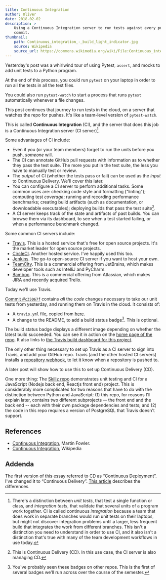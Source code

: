 ```yaml
---
title: Continuous Integration
author: Oliver
date: 2018-02-02
description: >
    Using a Continuous Integration server to run tests against every pushed
    commit.
thumbnail:
    path: Continuous_integration_-_build_light_indicator.jpg
    source: Wikipedia
    source_url: https://commons.wikimedia.org/wiki/File:Continuous_integration_-_build_light_indicator.jpg
---
```


Yesterday's post was a whirlwind tour of using Pytest, `assert`, and mocks to add unit tests to a Python program.

At the end of this process, you could run `pytest` on your laptop in order to
run all the tests in all the test files.

You could also run `pytest-watch` to start a process that runs `pytest`
automatically whenever a file changes.

This post continues that journey to run tests in the cloud, on a server that
watches the repo for pushes. It's like a team-level version of `pytest-watch`.

This is called **Continuous Integration** (CI), and the server that does this
job is a Continuous Integration server (CI server)[^1].

Some advantages of CI include:

* Even if you (or your team members) forget to run the units before you push, *someone* will.
* The CI can annotate GitHub pull requests with information as to whether they pass the test suite. The more you put in the test suite, the less you have to manually test or review.
* The *output* of CI (whether the tests pass or fail) can be used as the *input* to Continuous Delivery. We'll cover this later.
* You can configure a CI server to perform additional tasks. Some common uses are: checking code style and formatting ("linting"); computing test *coverage*; running and recording performance benchmarks; creating build artifacts (such as documentation, or downloadable executables); deploying builds that pass the test suite[^2].
* A CI server keeps track of the state and artifacts of past builds. You can browse them via its dashboard, to see when a test started failing, or when a performance benchmark changed.

Some common CI servers include:

* [Travis](https://travis-ci.org). This is a hosted service that's free for open source projects. It's the market leader for open source projects.
* [CircleCI](https://circleci.com). Another hosted service. I've happily used this too.
* [Jenkins](http://jenkins.io). The go-to open-source CI server if you want to host your own.
* [TeamCity](https://www.jetbrains.com/teamcity/). This is a commercial offering from JetBrains, which makes developer tools such as IntelliJ and PyCharm.
* [Bamboo](https://www.atlassian.com/software/bamboo). This is a commercial offering from Atlassian, which makes JIRA and recently acquired Trello.

Today we'll use Travis.

[Commit #`c35067f`](https://github.com/olinlibrary/bear-as-a-service/commit/c35067f8b60d7e2964a6ef38fc60870f817aeaea) contains *all* the *code* changes necessary to take our unit tests from yesterday, and running them on Travis in the cloud. It consists of:

* A `travis.yml` file, copied from [here](https://docs.travis-ci.com/user/languages/python/).
* A change to the README, to add a build status badge[^3]. This is optional.

The build status badge displays a different image depending on whether the latest build succeeded. You can see it in action on the [home page of the repo](https://github.com/olinlibrary/bear-as-a-service). It also links to [the Travis build dashboard for this project](https://travis-ci.org/olinlibrary/bear-as-a-service).

The only other thing necessary to set up Travis as a CI server to sign into Travis, and add your GitHub repo. Travis (and the other hosted CI servers) installs a [repository webhook](https://help.github.com/articles/about-webhooks/), to let it know when a repository is pushed to.

A later post will show how to use this to set up Continuous Delivery (CD).

One more thing: The [Skillz repo](https://github.com/olin-build/skillz) demonstrates unit testing and CI for a JavaScript (Nodejs back end, Reactjs front end) project. This is considerably more complicated for two reasons that have to do with the distinction between Python and JavaScript: (1) this repo, for reasons I'll explain later, contains two different subprojects -- the front end and the back end -- each with their own package dependencies and tests; and (2) the code in this repo requires a version of PostgreSQL that Travis doesn't support.

[^1]: There's a distinction between *unit tests*, that test a single function or class, and *integration tests*, that validate that several units of a program work together. CI is called continuous _integration_ because a team that does work in separate branches would run unit tests on their laptops, but might not discover integration problems until a larger, less frequent build that integrates the work from different branches. This isn't a distinction you need to understand in order to use CI, and it also isn't a distinction that's true with many of the team development workflows in use today.

[^2]: This is Continuous Delivery (CD). In this use case, the CI server is also managing CD.

[^3]: You've probably seen these badges on other repos. This is the first of several badges we'll run across over the course of the semester.

## References

* [Continuous Integration](https://www.martinfowler.com/articles/continuousIntegration.html), Martin Fowler.
* [Continuous Integration](https://en.wikipedia.org/wiki/Continuous_integration), Wikipedia

## Addenda

The first version of this essay referred to CD as “Continuous Deployment”.
I've changed it to “Continuous Delivery”. [This article](https://continuousdelivery.com/2010/08/continuous-delivery-vs-continuous-deployment/)
describes the differences.
